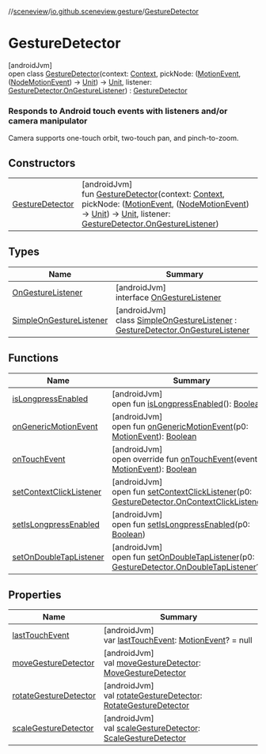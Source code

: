 //[sceneview](../../../index.md)/[io.github.sceneview.gesture](../index.md)/[GestureDetector](index.md)

# GestureDetector

[androidJvm]\
open class [GestureDetector](index.md)(context: [Context](https://developer.android.com/reference/kotlin/android/content/Context.html), pickNode: ([MotionEvent](https://developer.android.com/reference/kotlin/android/view/MotionEvent.html), ([NodeMotionEvent](../-node-motion-event/index.md)) -&gt; [Unit](https://kotlinlang.org/api/latest/jvm/stdlib/kotlin/-unit/index.html)) -&gt; [Unit](https://kotlinlang.org/api/latest/jvm/stdlib/kotlin/-unit/index.html), listener: [GestureDetector.OnGestureListener](-on-gesture-listener/index.md)) : [GestureDetector](https://developer.android.com/reference/kotlin/android/view/GestureDetector.html)

###  Responds to Android touch events with listeners and/or camera manipulator

Camera supports one-touch orbit, two-touch pan, and pinch-to-zoom.

## Constructors

| | |
|---|---|
| [GestureDetector](-gesture-detector.md) | [androidJvm]<br>fun [GestureDetector](-gesture-detector.md)(context: [Context](https://developer.android.com/reference/kotlin/android/content/Context.html), pickNode: ([MotionEvent](https://developer.android.com/reference/kotlin/android/view/MotionEvent.html), ([NodeMotionEvent](../-node-motion-event/index.md)) -&gt; [Unit](https://kotlinlang.org/api/latest/jvm/stdlib/kotlin/-unit/index.html)) -&gt; [Unit](https://kotlinlang.org/api/latest/jvm/stdlib/kotlin/-unit/index.html), listener: [GestureDetector.OnGestureListener](-on-gesture-listener/index.md)) |

## Types

| Name | Summary |
|---|---|
| [OnGestureListener](-on-gesture-listener/index.md) | [androidJvm]<br>interface [OnGestureListener](-on-gesture-listener/index.md) |
| [SimpleOnGestureListener](-simple-on-gesture-listener/index.md) | [androidJvm]<br>class [SimpleOnGestureListener](-simple-on-gesture-listener/index.md) : [GestureDetector.OnGestureListener](-on-gesture-listener/index.md) |

## Functions

| Name | Summary |
|---|---|
| [isLongpressEnabled](index.md#-1803531730%2FFunctions%2F-1571379623) | [androidJvm]<br>open fun [isLongpressEnabled](index.md#-1803531730%2FFunctions%2F-1571379623)(): [Boolean](https://kotlinlang.org/api/latest/jvm/stdlib/kotlin/-boolean/index.html) |
| [onGenericMotionEvent](index.md#566085196%2FFunctions%2F-1571379623) | [androidJvm]<br>open fun [onGenericMotionEvent](index.md#566085196%2FFunctions%2F-1571379623)(p0: [MotionEvent](https://developer.android.com/reference/kotlin/android/view/MotionEvent.html)): [Boolean](https://kotlinlang.org/api/latest/jvm/stdlib/kotlin/-boolean/index.html) |
| [onTouchEvent](on-touch-event.md) | [androidJvm]<br>open override fun [onTouchEvent](on-touch-event.md)(event: [MotionEvent](https://developer.android.com/reference/kotlin/android/view/MotionEvent.html)): [Boolean](https://kotlinlang.org/api/latest/jvm/stdlib/kotlin/-boolean/index.html) |
| [setContextClickListener](index.md#-621481809%2FFunctions%2F-1571379623) | [androidJvm]<br>open fun [setContextClickListener](index.md#-621481809%2FFunctions%2F-1571379623)(p0: [GestureDetector.OnContextClickListener](https://developer.android.com/reference/kotlin/android/view/GestureDetector.OnContextClickListener.html)?) |
| [setIsLongpressEnabled](index.md#1831650727%2FFunctions%2F-1571379623) | [androidJvm]<br>open fun [setIsLongpressEnabled](index.md#1831650727%2FFunctions%2F-1571379623)(p0: [Boolean](https://kotlinlang.org/api/latest/jvm/stdlib/kotlin/-boolean/index.html)) |
| [setOnDoubleTapListener](index.md#528919444%2FFunctions%2F-1571379623) | [androidJvm]<br>open fun [setOnDoubleTapListener](index.md#528919444%2FFunctions%2F-1571379623)(p0: [GestureDetector.OnDoubleTapListener](https://developer.android.com/reference/kotlin/android/view/GestureDetector.OnDoubleTapListener.html)?) |

## Properties

| Name | Summary |
|---|---|
| [lastTouchEvent](last-touch-event.md) | [androidJvm]<br>var [lastTouchEvent](last-touch-event.md): [MotionEvent](https://developer.android.com/reference/kotlin/android/view/MotionEvent.html)? = null |
| [moveGestureDetector](move-gesture-detector.md) | [androidJvm]<br>val [moveGestureDetector](move-gesture-detector.md): [MoveGestureDetector](../-move-gesture-detector/index.md) |
| [rotateGestureDetector](rotate-gesture-detector.md) | [androidJvm]<br>val [rotateGestureDetector](rotate-gesture-detector.md): [RotateGestureDetector](../-rotate-gesture-detector/index.md) |
| [scaleGestureDetector](scale-gesture-detector.md) | [androidJvm]<br>val [scaleGestureDetector](scale-gesture-detector.md): [ScaleGestureDetector](../-scale-gesture-detector/index.md) |
